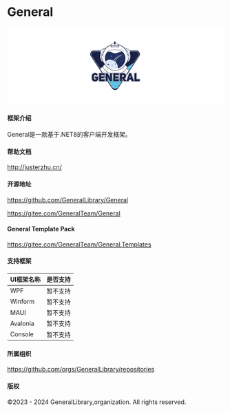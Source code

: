 # General
<img src="imgs\general_h.jpg" alt="general_logo" />

#### 框架介绍

General是一款基于.NET8的客户端开发框架。

#### 帮助文档

http://justerzhu.cn/

#### 开源地址

https://github.com/GeneralLibrary/General

https://gitee.com/GeneralTeam/General

#### General Template Pack

https://gitee.com/GeneralTeam/General.Templates

#### 支持框架

| UI框架名称 | 是否支持 |
| ---------- | -------- |
| WPF        | 暂不支持 |
| Winform    | 暂不支持 |
| MAUI       | 暂不支持 |
| Avalonia   | 暂不支持 |
| Console    | 暂不支持 |

#### 所属组织

https://github.com/orgs/GeneralLibrary/repositories

#### 版权

©2023 - 2024 GeneralLibrary,organization. All rights reserved. 

